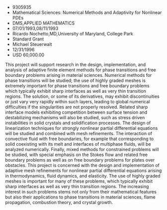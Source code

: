 
* 9305935
* Mathematical Sciences: Numerical Methods and Adaptivity for Nonlinear PDEs
* DMS,APPLIED MATHEMATICS
* 07/01/1993,08/11/1993
* Ricardo Nochetto,MD,University of Maryland, College Park
* Standard Grant
* Michael Steuerwalt
* 12/31/1996
* USD 60,000.00

This project will support research in the design, implementation, and analysis
of adaptive finite element methods for phase transitions and free boundary
problems arising in material sciences. Numerical methods for phase transitions
will be studied; the use of highly graded meshes is extremely important for
phase transitions and free boundary problems which typically exhibit sharp
interfaces as well as very thin transition regions. The solution, or some of its
derivatives, may exhibit discontinuities or just vary very rapidly within such
layers, leading to global numerical difficulties if the singularities are not
properly resolved. Related sharp interface models exhibiting competition between
surface tension and destabilizing mechanisms will also be studied, such as
stress driven instabilities in solid crystals and solidification processes. The
design of linearization techniques for strongly nonlinear partial differential
equations will be studied and combined with mesh refinements. The interaction of
convective fluid with free boundaries, for example that corresponding to solid
coexisting with its melt and interfaces of multiphase fluids, will be analyzed
numerically. Finally, mixed methods for constrained problems will be studied,
with special emphasis on the Stokes flow and related free boundary problems as
well as on free boundary problems for plates over obstacles. This project is
concerned with the design and implementation of adaptive mesh refinements for
nonlinear partial differential equations arising in thermodynamics, fluid
dynamics, and elasticity. The use of highly graded meshes is important for many
of these problems, which typically exhibit sharp interfaces as well as very thin
transition regions. The increasing interest in such problems stems not only from
their mathematical features but also their applications to phase transitions in
material sciences, flame propagation, combustion theory, and crystal growth.
